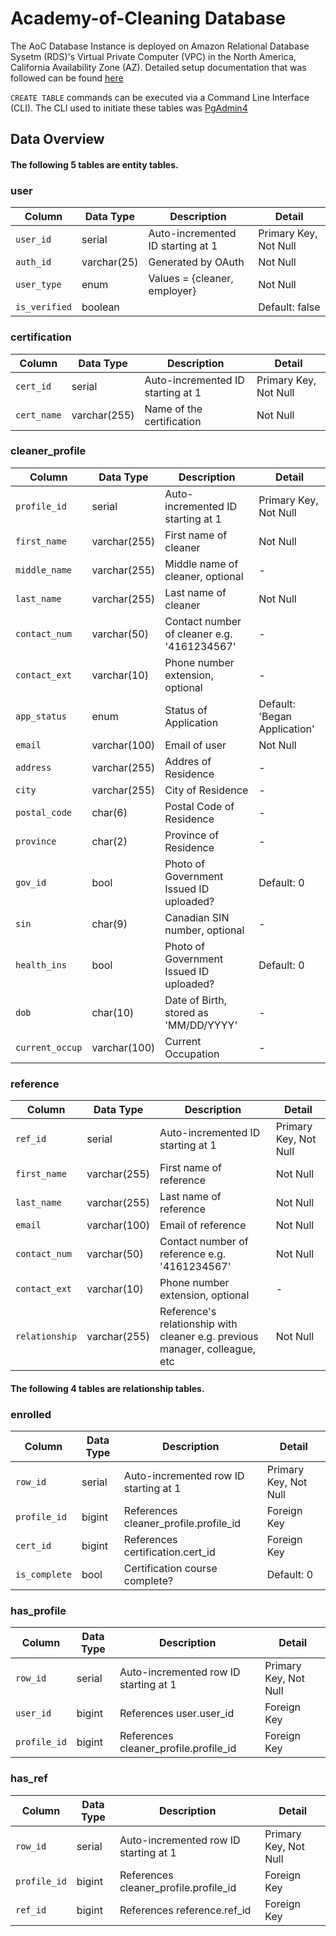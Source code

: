 # Academy-of-Cleaning Database
The AoC Database Instance is deployed on Amazon Relational Database Sysetm (RDS)'s Virtual Private Computer (VPC) in the North America, California Availability Zone (AZ).
Detailed setup documentation that was followed can be found [here](https://docs.aws.amazon.com/AmazonRDS/latest/UserGuide/CHAP_Tutorials.WebServerDB.CreateVPC.html)

`CREATE TABLE` commands can be executed via a Command Line Interface (CLI). The CLI used to initiate these tables was [PgAdmin4](https://www.pgadmin.org/download/)

## Data Overview

#### The following 5 tables are entity tables.

### user
| Column      | Data Type |  Description | Detail |
| ----------  | --------- | ------------ | ------ |
| `user_id` | serial | Auto-incremented ID starting at 1 | Primary Key, Not Null |
| `auth_id` | varchar(25) | Generated by OAuth | Not Null |
| `user_type` | enum | Values = {cleaner, employer} | Not Null |
| `is_verified` | boolean | | Default: false | Not Null, Default: 0 |

### certification
| Column      | Data Type |  Description | Detail |
| ----------  | --------- | ------------ | ------ |
| `cert_id` | serial  | Auto-incremented ID starting at 1 | Primary Key, Not Null |
| `cert_name` | varchar(255) | Name of the certification | Not Null |

### cleaner_profile
| Column      | Data Type |  Description | Detail |
| ----------  | --------- | ------------ | ------ |
| `profile_id` | serial | Auto-incremented ID starting at 1 | Primary Key, Not Null |
| `first_name` | varchar(255) | First name of cleaner | Not Null |
| `middle_name` | varchar(255) | Middle name of cleaner, optional | - |
| `last_name` | varchar(255) | Last name of cleaner | Not Null |
| `contact_num` | varchar(50) | Contact number of cleaner e.g. '4161234567' | - |
| `contact_ext` | varchar(10) | Phone number extension, optional | - |
| `app_status` | enum | Status of Application | Default: 'Began Application' |
| `email` | varchar(100) | Email of user | Not Null |
| `address` | varchar(255) | Addres of Residence | - |
| `city` | varchar(255) | City of Residence | - |
| `postal_code` | char(6) | Postal Code of Residence | - |
| `province` | char(2) | Province of Residence | - |
| `gov_id` | bool | Photo of Government Issued ID uploaded? | Default: 0 |
| `sin` | char(9) | Canadian SIN number, optional | - |
| `health_ins` | bool | Photo of Government Issued ID uploaded? | Default: 0 |
| `dob` | char(10) | Date of Birth, stored as 'MM/DD/YYYY' | - |
| `current_occup` | varchar(100) | Current Occupation | - |


### reference
| Column      | Data Type |  Description | Detail |
| ----------  | --------- | ------------ | ------ |
| `ref_id` | serial | Auto-incremented ID starting at 1 | Primary Key, Not Null |
| `first_name` | varchar(255) | First name of reference | Not Null |
| `last_name` | varchar(255) | Last name of reference | Not Null |
| `email` | varchar(100) | Email of reference | Not Null |
| `contact_num` | varchar(50) | Contact number of reference e.g. '4161234567' | Not Null |
| `contact_ext` | varchar(10) | Phone number extension, optional | - |
| `relationship` | varchar(255) | Reference's relationship with cleaner e.g. previous manager, colleague, etc | Not Null |

#### The following 4 tables are relationship tables.
### enrolled
| Column      | Data Type |  Description | Detail |
| ----------  | --------- | ------------ | ------ |
| `row_id` | serial | Auto-incremented row ID starting at 1 | Primary Key, Not Null |
| `profile_id` | bigint | References cleaner_profile.profile_id | Foreign Key |
| `cert_id` | bigint | References certification.cert_id | Foreign Key |
| `is_complete` | bool | Certification course complete? | Default: 0 |

### has_profile
| Column      | Data Type |  Description | Detail |
| ----------  | --------- | ------------ | ------ |
| `row_id` | serial | Auto-incremented row ID starting at 1 | Primary Key, Not Null |
| `user_id` | bigint | References user.user_id | Foreign Key |
| `profile_id` | bigint | References cleaner_profile.profile_id | Foreign Key |

### has_ref
| Column      | Data Type |  Description | Detail |
| ----------  | --------- | ------------ | ------ |
| `row_id` | serial | Auto-incremented row ID starting at 1 | Primary Key, Not Null |
| `profile_id` | bigint | References cleaner_profile.profile_id | Foreign Key |
| `ref_id` | bigint | References reference.ref_id | Foreign Key |
